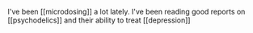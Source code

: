 I've been [[microdosing]] a lot lately. I've been reading good reports on [[psychodelics]] and their ability to treat [[depression]]




